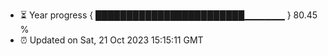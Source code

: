 - ⏳ Year progress { ████████████████████████▁▁▁▁▁▁ } 80.45 %
- ⏰ Updated on Sat, 21 Oct 2023 15:15:11 GMT

